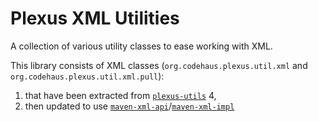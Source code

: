 # Plexus XML Utilities

A collection of various utility classes to ease working with XML.

This library consists of XML classes (`org.codehaus.plexus.util.xml` and `org.codehaus.plexus.util.xml.pull`):
1. that have been extracted from [`plexus-utils`](../plexus-utils/) 4,
2. then updated to use [`maven-xml-api`](https://maven.apache.org/ref/4.0.0-beta-5/api/maven-api-xml/)/[`maven-xml-impl`](https://maven.apache.org/ref/4.0.0-beta-5/maven-xml-impl/index.html)

